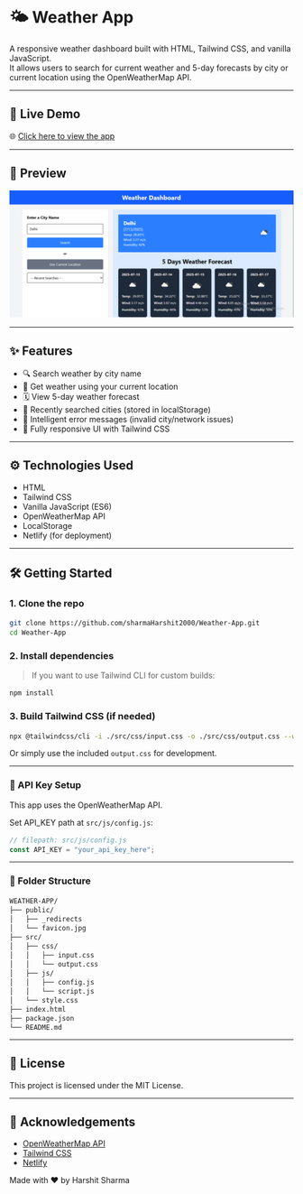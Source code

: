 # 🌤️ Weather App

A responsive weather dashboard built with HTML, Tailwind CSS, and vanilla JavaScript.  
It allows users to search for current weather and 5-day forecasts by city or current location using the OpenWeatherMap API.

---

## 🚀 Live Demo

🌐 [Click here to view the app](https://apps-weather-forecast.netlify.app/)

---

## 📸 Preview

![Weather App Screenshot](./public/preview.PNG)

---

## ✨ Features

- 🔍 Search weather by city name
- 📍 Get weather using your current location
- 🗓️ View 5-day weather forecast
- 📌 Recently searched cities (stored in localStorage)
- 🧠 Intelligent error messages (invalid city/network issues)
- 📱 Fully responsive UI with Tailwind CSS

---

## ⚙️ Technologies Used

- HTML
- Tailwind CSS
- Vanilla JavaScript (ES6)
- OpenWeatherMap API
- LocalStorage
- Netlify (for deployment)

---

## 🛠️ Getting Started

### 1. Clone the repo

```bash
git clone https://github.com/sharmaHarshit2000/Weather-App.git
cd Weather-App
```

### 2. Install dependencies

> If you want to use Tailwind CLI for custom builds:

```bash
npm install
```

### 3. Build Tailwind CSS (if needed)

```bash
npx @tailwindcss/cli -i ./src/css/input.css -o ./src/css/output.css --watch
```

Or simply use the included `output.css` for development.

---

### 🔐 API Key Setup

This app uses the OpenWeatherMap API.

Set API_KEY path at `src/js/config.js`:

```javascript
// filepath: src/js/config.js
const API_KEY = "your_api_key_here";
```

---

### 🧩 Folder Structure

```
WEATHER-APP/
├── public/
│   ├── _redirects
│   └── favicon.jpg
├── src/
│   ├── css/
│   │   ├── input.css
│   │   └── output.css
│   ├── js/
│   │   ├── config.js
│   │   └── script.js
│   └── style.css
├── index.html
├── package.json
└── README.md
```

---

## 📄 License

This project is licensed under the MIT License.

---

## 🙌 Acknowledgements

- [OpenWeatherMap API](https://openweathermap.org/)
- [Tailwind CSS](https://tailwindcss.com/)
- [Netlify](https://www.netlify.com/)

Made with ❤️ by Harshit Sharma
